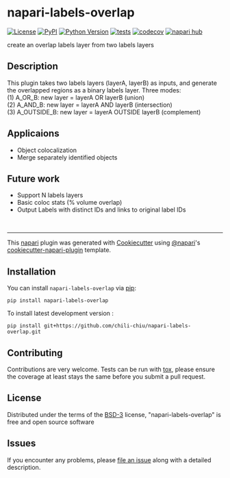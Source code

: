 # napari-labels-overlap

[![License](https://img.shields.io/pypi/l/napari-labels-overlap.svg?color=green)](https://github.com/chili-chiu/napari-labels-overlap/raw/main/LICENSE)
[![PyPI](https://img.shields.io/pypi/v/napari-labels-overlap.svg?color=green)](https://pypi.org/project/napari-labels-overlap)
[![Python Version](https://img.shields.io/pypi/pyversions/napari-labels-overlap.svg?color=green)](https://python.org)
[![tests](https://github.com/chili-chiu/napari-labels-overlap/workflows/tests/badge.svg)](https://github.com/chili-chiu/napari-labels-overlap/actions)
[![codecov](https://codecov.io/gh/chili-chiu/napari-labels-overlap/branch/main/graph/badge.svg)](https://codecov.io/gh/chili-chiu/napari-labels-overlap)
[![napari hub](https://img.shields.io/endpoint?url=https://api.napari-hub.org/shields/napari-labels-overlap)](https://napari-hub.org/plugins/napari-labels-overlap)

create an overlap labels layer from two labels layers

## Description

This plugin takes two labels layers (layerA, layerB) as inputs, and generate the overlapped regions as a binary labels layer.
Three modes:<br>
(1) A_OR_B: new layer = layerA OR layerB (union)<br>
(2) A_AND_B: new layer = layerA AND layerB (intersection)<br>
(3) A_OUTSIDE_B: new layer = layerA OUTSIDE layerB (complement)<br>

## Applicaions
- Object colocalization
- Merge separately identified objects

## Future work
- Support N labels layers
- Basic coloc stats (% volume overlap)
- Output Labels with distinct IDs and links to original label IDs
<br>

----------------------------------

This [napari] plugin was generated with [Cookiecutter] using [@napari]'s [cookiecutter-napari-plugin] template.

<!--
Don't miss the full getting started guide to set up your new package:
https://github.com/napari/cookiecutter-napari-plugin#getting-started

and review the napari docs for plugin developers:
https://napari.org/docs/plugins/index.html
-->

## Installation

You can install `napari-labels-overlap` via [pip]:

    pip install napari-labels-overlap



To install latest development version :

    pip install git+https://github.com/chili-chiu/napari-labels-overlap.git


## Contributing

Contributions are very welcome. Tests can be run with [tox], please ensure
the coverage at least stays the same before you submit a pull request.

## License

Distributed under the terms of the [BSD-3] license,
"napari-labels-overlap" is free and open source software

## Issues

If you encounter any problems, please [file an issue] along with a detailed description.

[napari]: https://github.com/napari/napari
[Cookiecutter]: https://github.com/audreyr/cookiecutter
[@napari]: https://github.com/napari
[MIT]: http://opensource.org/licenses/MIT
[BSD-3]: http://opensource.org/licenses/BSD-3-Clause
[GNU GPL v3.0]: http://www.gnu.org/licenses/gpl-3.0.txt
[GNU LGPL v3.0]: http://www.gnu.org/licenses/lgpl-3.0.txt
[Apache Software License 2.0]: http://www.apache.org/licenses/LICENSE-2.0
[Mozilla Public License 2.0]: https://www.mozilla.org/media/MPL/2.0/index.txt
[cookiecutter-napari-plugin]: https://github.com/napari/cookiecutter-napari-plugin

[file an issue]: https://github.com/chili-chiu/napari-labels-overlap/issues

[napari]: https://github.com/napari/napari
[tox]: https://tox.readthedocs.io/en/latest/
[pip]: https://pypi.org/project/pip/
[PyPI]: https://pypi.org/

